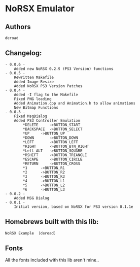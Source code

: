 NoRSX Emulator
==============

Authors
-------
	deroad

Changelog:
----------
	- 0.0.6 -
		Added new NoRSX 0.2.9 (PS3 Version) functions
	- 0.0.5 -
		Rewritten Makefile
		Added Image Resize
		Added NoRSX PS3 Version Patches
	- 0.0.4 -
		Added -I flag to the Makefile
		Fixed PNG loading
		Added Animation.cpp and Animation.h to allow animations
		New Bitmap Functions
	- 0.0.3 - 
		Fixed MsgDialog
		Added PS3 Controller Emulation
			*DELETE		->BUTTON_START
			*BACKSPACE	->BUTTON_SELECT
			*UP		->BUTTON_UP
			*DOWN		->BUTTON_DOWN
			*LEFT		->BUTTON_LEFT
			*RIGHT		->BUTTON_BTN_RIGHT
			*Left ALT	->BUTTON_SQUARE
			*RSHIFT		->BUTTON_TRIANGLE
			*ESCAPE		->BUTTON_CIRCLE
			*RETURN		->BUTTON_CROSS
			*1		->BUTTON_R1
			*2		->BUTTON_R2
			*3		->BUTTON_R3
			*4		->BUTTON_L1
			*5		->BUTTON_L2
			*6		->BUTTON_L3
	- 0.0.2 -
		Added MSG Dialog
	- 0.0.1 -
		Initial version, based on NoRSX for PS3 version 0.1.1e
		

Homebrews built with this lib:
------------------------------
	NoRSX Example  (deroad)


Fonts
-----

All the fonts included with this lib aren't mine..
 
